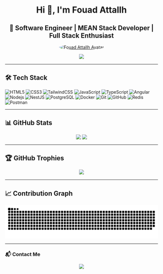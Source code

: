 <h1 align="center">Hi 👋, I'm Fouad Attallh</h1>

<h2 align="center">🚀 Software Engineer | MEAN Stack Developer | Full Stack Enthusiast</h2>

<p align="center">
  <a href="https://avatars.githubusercontent.com/u/121490713?v=4">
    <img src="https://avatars.githubusercontent.com/u/121490713?v=4" width="150" style="border-radius: 50%" alt="Fouad Attallh Avatar" />
  </a>
</p>

<p align="center">
  <a href="https://www.linkedin.com/in/fouad-atallah/">
    <img src="https://img.shields.io/badge/LinkedIn-Follow-blue?style=for-the-badge&logo=linkedin" />
  </a>
</p>

---

## 🛠️ Tech Stack
<p align="left">
  <img height="40" src="https://cdn.jsdelivr.net/gh/devicons/devicon/icons/html5/html5-original.svg" alt="HTML5" />
  <img height="40" src="https://cdn.jsdelivr.net/gh/devicons/devicon/icons/css3/css3-original.svg" alt="CSS3" />
  <img height="40" src="https://cdn.jsdelivr.net/gh/devicons/devicon/icons/tailwindcss/tailwindcss-plain.svg" alt="TailwindCSS" />
  <img height="40" src="https://cdn.jsdelivr.net/gh/devicons/devicon/icons/javascript/javascript-original.svg" alt="JavaScript" />
  <img height="40" src="https://cdn.jsdelivr.net/gh/devicons/devicon/icons/typescript/typescript-original.svg" alt="TypeScript" />
  <img height="40" src="https://cdn.jsdelivr.net/gh/devicons/devicon/icons/angularjs/angularjs-original.svg" alt="Angular" />
  <img height="40" src="https://cdn.jsdelivr.net/gh/devicons/devicon/icons/nodejs/nodejs-original.svg" alt="Nodejs" />
  <img height="40" src="https://cdn.jsdelivr.net/gh/devicons/devicon/icons/nestjs/nestjs-plain.svg" alt="NestJS" />
  <img height="40" src="https://cdn.jsdelivr.net/gh/devicons/devicon/icons/postgresql/postgresql-original.svg" alt="PostgreSQL" />
  <img height="40" src="https://cdn.jsdelivr.net/gh/devicons/devicon/icons/docker/docker-original.svg" alt="Docker" />
  <img height="40" src="https://cdn.jsdelivr.net/gh/devicons/devicon/icons/git/git-original.svg" alt="Git" />
  <img height="40" src="https://cdn.jsdelivr.net/gh/devicons/devicon/icons/github/github-original.svg" alt="GitHub" />
  <img height="40" src="https://cdn.jsdelivr.net/gh/devicons/devicon/icons/redis/redis-original.svg" alt="Redis" />
  <img height="40" src="https://img.icons8.com/ios-filled/50/000000/postman-api.png" alt="Postman" />
</p>

---

## 📊 GitHub Stats
<p align="center">
  <img src="https://github-readme-stats.vercel.app/api?username=a-hemeda&show_icons=true&theme=codeSTACKr" height="180" />
  <img src="https://github-readme-stats.vercel.app/api/top-langs?username=a-hemeda&layout=compact&langs_count=6&theme=codeSTACKr" height="180" />
</p>

---

## 🏆 GitHub Trophies
<p align="center">
  <img src="https://github-profile-trophy.vercel.app/?username=a-hemeda&theme=algolia&row=1" />
</p>

---

## 📈 Contribution Graph
<p align="center">
  <img src="https://raw.githubusercontent.com/platane/snk/output/github-contribution-grid-snake-dark.svg" />
</p>

---

### 📬 Contact Me
<p align="center">
  <a href="https://www.linkedin.com/in/fouad-atallah/" target="_blank">
    <img src="https://img.shields.io/badge/LinkedIn-Connect-blue?style=for-the-badge&logo=linkedin" />
  </a>
</p>
